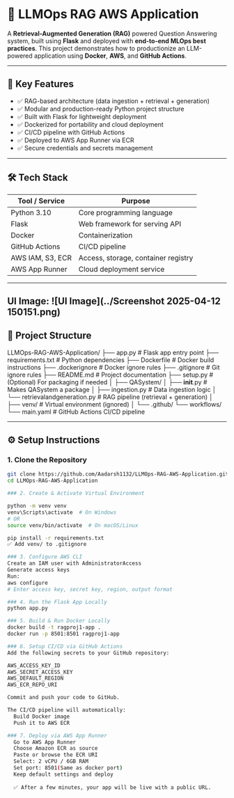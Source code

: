 # 🚀 LLMOps RAG AWS Application

A **Retrieval-Augmented Generation (RAG)** powered Question Answering system, built using **Flask** and deployed with **end-to-end MLOps best practices**. This project demonstrates how to productionize an LLM-powered application using **Docker**, **AWS**, and **GitHub Actions**.

---

## 📌 Key Features

- ✅ RAG-based architecture (data ingestion + retrieval + generation)
- ✅ Modular and production-ready Python project structure
- ✅ Built with Flask for lightweight deployment
- ✅ Dockerized for portability and cloud deployment
- ✅ CI/CD pipeline with GitHub Actions
- ✅ Deployed to AWS App Runner via ECR
- ✅ Secure credentials and secrets management

---

## 🛠️ Tech Stack

| Tool / Service     | Purpose                        |
|--------------------|--------------------------------|
| Python 3.10        | Core programming language      |
| Flask              | Web framework for serving API  |
| Docker             | Containerization               |
| GitHub Actions     | CI/CD pipeline                 |
| AWS IAM, S3, ECR   | Access, storage, container registry |
| AWS App Runner     | Cloud deployment service       |

---
UI Image: ![UI Image](../Screenshot 2025-04-12 150151.png)
---

## 📁 Project Structure

LLMOps-RAG-AWS-Application/
├── app.py                         # Flask app entry point
├── requirements.txt               # Python dependencies
├── Dockerfile                     # Docker build instructions
├── .dockerignore                  # Docker ignore rules
├── .gitignore                     # Git ignore rules
├── README.md                      # Project documentation
├── setup.py                       # (Optional) For packaging if needed
│
├── QASystem/
│   ├── __init__.py                # Makes QASystem a package
│   ├── ingestion.py               # Data ingestion logic
│   └── retrievalandgeneration.py # RAG pipeline (retrieval + generation)
│
├── venv/                          # Virtual environment (ignored)
│
└── .github/
    └── workflows/
        └── main.yaml              # GitHub Actions CI/CD pipeline




---

## ⚙️ Setup Instructions

### 1. Clone the Repository

```bash
git clone https://github.com/Aadarsh1132/LLMOps-RAG-AWS-Application.git
cd LLMOps-RAG-AWS-Application

### 2. Create & Activate Virtual Environment

python -m venv venv
venv\Scripts\activate  # On Windows
# OR
source venv/bin/activate  # On macOS/Linux

pip install -r requirements.txt
✅ Add venv/ to .gitignore

### 3. Configure AWS CLI
Create an IAM user with AdministratorAccess
Generate access keys
Run:
aws configure
# Enter access key, secret key, region, output format

### 4. Run the Flask App Locally
python app.py

### 5. Build & Run Docker Locally
docker build -t ragproj1-app .
docker run -p 8501:8501 ragproj1-app

### 6. Setup CI/CD via GitHub Actions
Add the following secrets to your GitHub repository:

AWS_ACCESS_KEY_ID
AWS_SECRET_ACCESS_KEY
AWS_DEFAULT_REGION
AWS_ECR_REPO_URI

Commit and push your code to GitHub.

The CI/CD pipeline will automatically:
  Build Docker image
  Push it to AWS ECR

### 7. Deploy via AWS App Runner
  Go to AWS App Runner
  Choose Amazon ECR as source
  Paste or browse the ECR URI
  Select: 2 vCPU / 6GB RAM
  Set port: 8501(Same as docker port)
  Keep default settings and deploy
  
  ✅ After a few minutes, your app will be live with a public URL.

